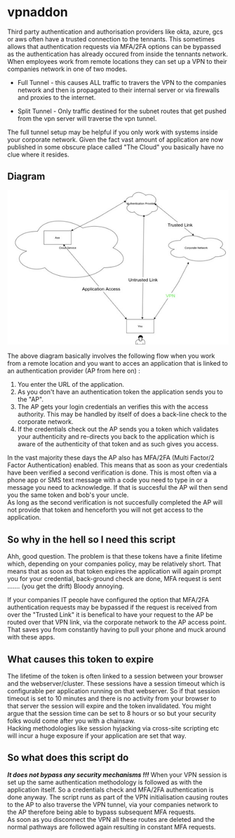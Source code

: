 # vpnaddon

Third party authentication and authorisation providers like okta, azure, gcs or aws often have a trusted connection to the tennants. This sometimes allows that authentication requests via MFA/2FA options can be bypassed as the authentication has already occured from inside the tennants network.  
When employees work from remote locations they can set up a VPN to their companies network in one of two modes.

* Full Tunnel - this causes ALL traffic to travers the VPN to the companies network and then is propagated to their internal server or via firewalls and proxies to the internet.  

* Split Tunnel - Only traffic destined for the subnet routes that get pushed from the vpn server will traverse the vpn tunnel.

The full tunnel setup may be helpful if you only work with systems inside your corporate network. Given the fact vast amount of application are now published in some obscure place called "The Cloud" you basically have no clue where it resides.

## Diagram

![Image](./assets/access_diagram.jpg)

The above diagram basically involves the following flow when you  work from a remote location and you want to acces an application that is linked to an authentication provider (AP from here on) :

1. You enter the URL of the application.
2. As you don't have an authentication token the application sends you to the "AP".
3. The AP gets your login credentials an verifies this with the access authority. This may be handled by itself of does a back-line check to the corporate network.
4. If the credentials check out the AP sends you a token which validates your authenticity and re-directs you back to the application which is aware of the authenticity of that token and as such gives you access.

In the vast majority these days the AP also has MFA/2FA (Multi Factor/2 Factor Authentication) enabled. This means that as soon as your credentials have been verified a second verification is done. This is most often via a phone app or SMS text message with a code you need to type in or a message you need to acknowledge. If that is succesful the AP wil then send you the same token and bob's your uncle.  
As long as the second verification is not succesfully completed the AP will not provide that token and henceforth you will not get access to the application.

## So why in the hell so I need this script

Ahh, good question. The problem is that these tokens have a finite lifetime which, depending on your companies policy, may be relatively short. That means that as soon as that token expires the application will again prompt you for your credential, back-ground check are done, MFA request is sent ....... (you get the drift) Bloody annoying.  

If your companies IT people have configured the option that MFA/2FA authentication requests may be bypassed if the request is received from over the "Trusted Link" it is benefical to have your request to the AP be routed over that VPN link, via the corporate network to the AP access point. That saves you from constantly having to pull your phone and muck around with these apps.

## What causes this token to expire

The lifetime of the token is often linked to a session between your browser and the webserver/cluster. These sessions have a session timeout which is configurable per application running on that webserver. So if that session timeout is set to 10 minutes and there is no activity from your browser to that server the session will expire and the token invalidated. You might argue that the session time can be set to 8 hours or so but your security folks would come after you with a chainsaw.  
Hacking methodologies like session hyjacking via cross-site scripting etc will incur a huge exposure if your application are set that way.

## So what does this script do

___It does not bypass any security mechanisms !!!___
When your VPN session is set up the same authentication methodology is followed as with the application itself. So a credentials check and MFA/2FA authentication is done anyway. The script runs as part of the VPN initialisation causing routes to the AP to also traverse the VPN tunnel, via your companies network to the AP therefore being able to bypass subsequent MFA requests.  
As soon as you disconnect the VPN all these routes are deleted and the normal pathways are followed again resulting in constant MFA requests.
